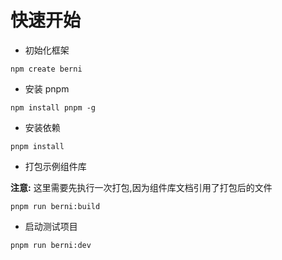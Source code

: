 # 快速开始

- 初始化框架

```
npm create berni
```

- 安装 pnpm

```
npm install pnpm -g
```

- 安装依赖

```
pnpm install
```

- 打包示例组件库

**注意:** 这里需要先执行一次打包,因为组件库文档引用了打包后的文件

```
pnpm run berni:build
```

- 启动测试项目

```
pnpm run berni:dev
```
